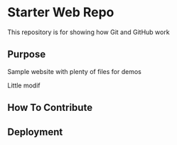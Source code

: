 # Starter Web Repo

This repository is for showing how Git and GitHub work

## Purpose

Sample website with plenty of files for demos

Little modif

## How To Contribute

## Deployment